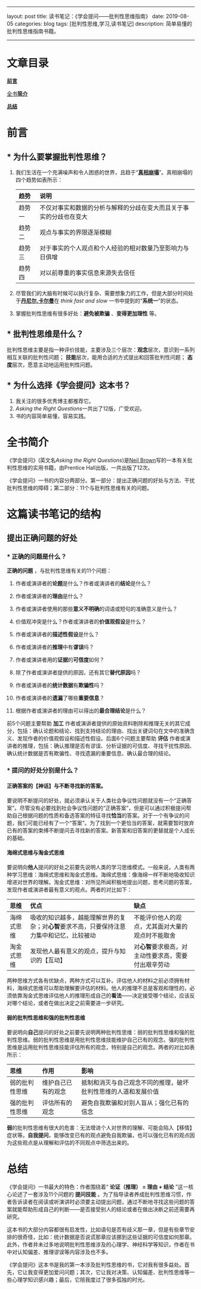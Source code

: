
--------
layout: post
title: 读书笔记：《学会提问——批判性思维指南》
date: 2019-08-05
categories: blog
tags: [批判性思维,学习,读书笔记]
description: 简单易懂的批判性思维指南书籍。

----------



# 文章目录 #

[**前言**](#前言#)


[全书**简介**](#全书简介)



[**总结**](#总结)





# 前言 #

## \* 为什么要掌握批判性思维？ ##
 

1. 我们生活在一个充满噪声和令人困惑的世界，且趋于“[**真相崩塌**](https://www.rand.org/research/projects/truth-decay.html)”。真相崩塌的四个趋势如表所示：

      |  趋势       | 说明           |  
      |:----------  |:------------- | 
      |  趋势一   | 不仅对事实和数据的分析与解释的分歧在变大而且关于事实的分歧也在变大 |    
      |  趋势二   | 观点与事实的界限逐渐模糊      |    
      |  趋势三   | 对于事实的个人观点和个人经验的相对数量乃至影响力与日俱增|    
      |  趋势四   | 对以前尊重的事实信息来源失去信任| 

2. 尽管我们的大脑有时候可以执行复杂、需要想象力的工作，但是大部分时间处于[**丹尼尔.卡尔曼**](https://en.wikipedia.org/wiki/Daniel_Kahneman)在 *think fast and slow* 一书中提到的“**系统一**”的状态。

3. 掌握批判性思维有很多好处：**避免被欺骗** 、**变得更加理性** 等。


## \* 批判性思维是什么？ ##

批判性思维主要是指一种评价技能，主要涉及三个层次：**观念**层次，意识到一系列相互关联的批判性问题； **技能**层次，能用合适的方式提出和回答批判性问题； **态度**层次，愿意主动地运用批判性问题。

## \* 为什么选择《学会提问》这本书？ ##

1. 我关注的很多优秀博主都推荐它。
1. *Asking the Right Questions*一共出了12版，广受欢迎。
2. 书的内容简单易懂，容易实践。


# 全书简介 #


《学会提问》(英文名*Asking the Right Questions*)是[Neil Brown](https://www.bgsu.edu/business/departments-and-programs/economics/faculty-staff/m-neil-browne.html)写的一本有关批判性思维的实用书籍，由Prentice Hall出版，一共出版了12次。

《学会提问》一书的内容分两部分。第一部分：提出正确问题的好处与方法、干扰批判性思维的障碍；第二部分：11个与批判性思维有关的问题。


#  这篇读书笔记的结构 #


##  提出正确问题的好处  ##

### \* 正确的问题是什么？ ###

   **正确的问题** ，与批判性思维有关的11个问题：
	
   1. 作者或演讲者的**论题**是什么？作者或演讲者的**结论**是什么？
   
   2. 作者或演讲者的**理由**是什么？
   
   3. 作者或演讲者使用的那些**意义不明确**的词语或短句的准确意义是什么？
   
   4. 价值观冲突是什么？作者或演讲者的**价值观假设**是什么？
   
   5. 作者或演讲者的**描述性假设**是什么？
   
   
   6. 作者或演讲者的**推理**中有**谬误**吗？
   
   7. 作者或演讲者用的**证据**的**可信度**如何？
   
   8. 除了作者或演讲者提供的原因，还有其它**替代原因**吗？
   
   9. 作者或演讲者的**统计数据**有**欺骗性**吗？
   
   10. 作者或演讲者的**遗漏**了哪些**重要信息**？

   11. 根据作者或演讲者的理由可以得出的**最合理结论**是什么？
   
前5个问题主要帮助 **加工** 作者或演讲者提供的原始资料剔除和推理无关的其它成分，包括：确认论题和结论、找到支持结论的理由、找出关键词句在文中的准确含义、发现作者的价值观假设和描述性假设。后面6个问题主要帮助 **评估** 作者或演讲者的推理，包括：确认推理是否有谬误、分析证据的可信度、寻找干扰性原因、确认统计数据是否有欺骗性、寻找遗漏的重要信息、确认最合理的结论。

### \* 提问的好处分别是什么？ ###

#### 正确答案的【神话】与不断寻找新的答案。 ####
要说明不断提问的好处，就必须承认关于人类社会争议性问题就没有一个“正确答案”。尽管没有必要找到社会争议性问题的“正确答案”，但是可以通过积极提问帮助自己根据问题的性质和备选答案的特征寻找**恰当**的答案。对于一个有争议的问题，我们可能已经有了一个“答案”。为了找到一个更恰当的答案，就需要暂时放弃已有的答案的束缚不断提问去寻找新的答案。新答案和旧答案的更替就是个人成长的基础。

####  海绵式思维与淘金式思维  ####

要说明向**他人**提问的好处之前要先说明人类的学习思维模式。一般来说，人类有两种学习思维：海绵式思维和淘金式思维。海绵式思维：像海绵一样不断地吸收知识增进对世界的理解。淘金式思维：对所见所闻积极地提出问题，思考问题的答案，发现作者或演讲者最有意义的观点。两者的对比如下：

|思维|优点|缺点|
|:------|:-----|:-----|
|海绵式思维|吸收的知识越多，越能理解世界的复杂；对**心智**要求不高，只要保持注意力集中和记忆，比较被动|不能评价他人的观点，尤其面对大量的观点时不能取舍|
|淘金式思维|发现他人最有意义的观点，提升与知识的【互动】|对**心智**要求极高，对主动性要求高，需要付出艰辛劳动|

两种思维方式各有优缺点，两种方式可以互补。评估他人的材料之前必须拥有材料，海绵式思维可以帮助理解要评估的材料。他人的推理不总是客观和理性的，必须依靠淘金式思维评估他人的推理形成自己的**看法**——决定接受哪个结论，应该反对哪个结论，或者在做出决定之前需要进一步研究。

#### 弱的批判性思维和强的批判性思维 ####
要说明向**自己**提问的好处之前要先说明两种批判性思维：弱的批判性思维和强的批判性思维。弱的批判性思维是用批判性思维技能维护自己已有的观念。强的批判性思维是运用批判性思维技能评估所有的观念，特别是自己的观念。两者的对比如表所示：

|思维|作用|影响|
|:------|:-----|:-----|
|弱的批判性思维|维护自己已有的观念|抵制和消灭与自己观念不同的推理，破坏批判性思维的人道和发展价值|
|强的批判性思维|评估所有的观念|避免自我欺骗和对别人盲从；强化已有的信念|

**弱**的批判性思维有很大的危害：无法增进个人对世界的理解、可能会陷入【移情】症状等。**自我提问**，能够改变已有的观点避免自我欺骗，也可以强化已有的观点因为这些观点是从理解和评估的不同观点中筛选出来的。


#  总结 #


《学会提问》一书最大的特色：作者围绕着“ **论证（推理） = 理由 + 结论** ”这一核心论述了一套涉及11个问题的 **提问技能** 。为了指导读者养成批判性思维习惯，作者告诉读者在阅读或听演讲时必须要主动提出问题，通过不断地寻找这些问题的答案就能帮助形成自己的判断——是否接受别人的结论或者在做出决断之前还需要再研究。

这本书的大部分内容都很有启发性，比如语句是否有歧义那一章，但是有些章节安排的很奇怪，比如：统计数据是否说谎那章应该挪到这些证据的可信度如何那章。此外，作者并未过多地说明批判性思维涉及的心理学、神经科学等知识，作者在书中对认知偏差、推理谬误等内容涉及也不多。

《学会提问》这本书是我的第一本涉及批判性思维的书，它对我有很多益处。首先，它让我变得更加爱问问题；其次，它让我对决策、认知偏差、批判性思维等一些心理学知识感兴趣；最后，它陪我度过了很多孤独的时光。
















